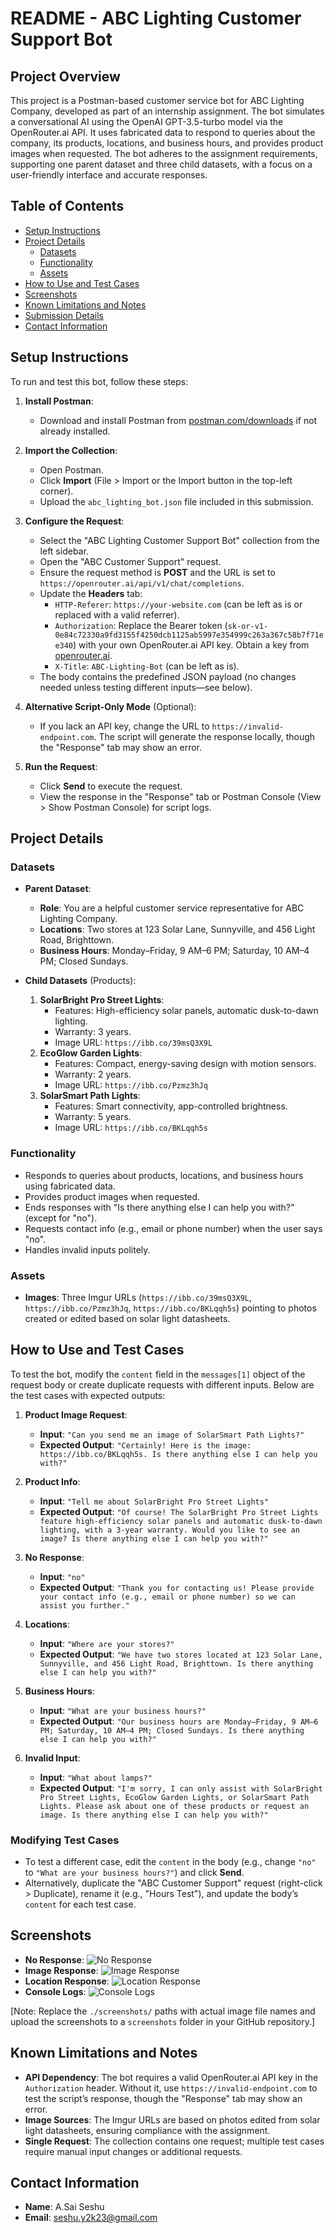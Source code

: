 # README - ABC Lighting Customer Support Bot

## Project Overview
This project is a Postman-based customer service bot for ABC Lighting Company, developed as part of an internship assignment. The bot simulates a conversational AI using the OpenAI GPT-3.5-turbo model via the OpenRouter.ai API. It uses fabricated data to respond to queries about the company, its products, locations, and business hours, and provides product images when requested. The bot adheres to the assignment requirements, supporting one parent dataset and three child datasets, with a focus on a user-friendly interface and accurate responses.

## Table of Contents
- [Setup Instructions](#setup-instructions)
- [Project Details](#project-details)
  - [Datasets](#datasets)
  - [Functionality](#functionality)
  - [Assets](#assets)
- [How to Use and Test Cases](#how-to-use-and-test-cases)
- [Screenshots](#screenshots)
- [Known Limitations and Notes](#known-limitations-and-notes)
- [Submission Details](#submission-details)
- [Contact Information](#contact-information)

## Setup Instructions
To run and test this bot, follow these steps:

1. **Install Postman**:
   - Download and install Postman from [postman.com/downloads](https://www.postman.com/downloads/) if not already installed.

2. **Import the Collection**:
   - Open Postman.
   - Click **Import** (File > Import or the Import button in the top-left corner).
   - Upload the `abc_lighting_bot.json` file included in this submission.

3. **Configure the Request**:
   - Select the "ABC Lighting Customer Support Bot" collection from the left sidebar.
   - Open the "ABC Customer Support" request.
   - Ensure the request method is **POST** and the URL is set to `https://openrouter.ai/api/v1/chat/completions`.
   - Update the **Headers** tab:
     - `HTTP-Referer`: `https://your-website.com` (can be left as is or replaced with a valid referrer).
     - `Authorization`: Replace the Bearer token (`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`) with your own OpenRouter.ai API key. Obtain a key from [openrouter.ai](https://openrouter.ai/).
     - `X-Title`: `ABC-Lighting-Bot` (can be left as is).
   - The body contains the predefined JSON payload (no changes needed unless testing different inputs—see below).

4. **Alternative Script-Only Mode** (Optional):
   - If you lack an API key, change the URL to `https://invalid-endpoint.com`. The script will generate the response locally, though the "Response" tab may show an error.

5. **Run the Request**:
   - Click **Send** to execute the request.
   - View the response in the "Response" tab or Postman Console (View > Show Postman Console) for script logs.

## Project Details

### Datasets
- **Parent Dataset**:
  - **Role**: You are a helpful customer service representative for ABC Lighting Company.
  - **Locations**: Two stores at 123 Solar Lane, Sunnyville, and 456 Light Road, Brighttown.
  - **Business Hours**: Monday–Friday, 9 AM–6 PM; Saturday, 10 AM–4 PM; Closed Sundays.

- **Child Datasets** (Products):
  1. **SolarBright Pro Street Lights**:
     - Features: High-efficiency solar panels, automatic dusk-to-dawn lighting.
     - Warranty: 3 years.
     - Image URL: `https://ibb.co/39msQ3X9L`
  2. **EcoGlow Garden Lights**:
     - Features: Compact, energy-saving design with motion sensors.
     - Warranty: 2 years.
     - Image URL: `https://ibb.co/Pzmz3hJq`
  3. **SolarSmart Path Lights**:
     - Features: Smart connectivity, app-controlled brightness.
     - Warranty: 5 years.
     - Image URL: `https://ibb.co/BKLqqh5s`

### Functionality
- Responds to queries about products, locations, and business hours using fabricated data.
- Provides product images when requested.
- Ends responses with "Is there anything else I can help you with?" (except for "no").
- Requests contact info (e.g., email or phone number) when the user says "no".
- Handles invalid inputs politely.

### Assets
- **Images**: Three Imgur URLs (`https://ibb.co/39msQ3X9L`, `https://ibb.co/Pzmz3hJq`, `https://ibb.co/BKLqqh5s`) pointing to photos created or edited based on solar light datasheets.

## How to Use and Test Cases
To test the bot, modify the `content` field in the `messages[1]` object of the request body or create duplicate requests with different inputs. Below are the test cases with expected outputs:

1. **Product Image Request**:
   - **Input**: `"Can you send me an image of SolarSmart Path Lights?"`
   - **Expected Output**: `"Certainly! Here is the image: https://ibb.co/BKLqqh5s. Is there anything else I can help you with?"`

2. **Product Info**:
   - **Input**: `"Tell me about SolarBright Pro Street Lights"`
   - **Expected Output**: `"Of course! The SolarBright Pro Street Lights feature high-efficiency solar panels and automatic dusk-to-dawn lighting, with a 3-year warranty. Would you like to see an image? Is there anything else I can help you with?"`

3. **No Response**:
   - **Input**: `"no"`
   - **Expected Output**: `"Thank you for contacting us! Please provide your contact info (e.g., email or phone number) so we can assist you further."`

4. **Locations**:
   - **Input**: `"Where are your stores?"`
   - **Expected Output**: `"We have two stores located at 123 Solar Lane, Sunnyville, and 456 Light Road, Brighttown. Is there anything else I can help you with?"`

5. **Business Hours**:
   - **Input**: `"What are your business hours?"`
   - **Expected Output**: `"Our business hours are Monday–Friday, 9 AM–6 PM; Saturday, 10 AM–4 PM; Closed Sundays. Is there anything else I can help you with?"`

6. **Invalid Input**:
   - **Input**: `"What about lamps?"`
   - **Expected Output**: `"I'm sorry, I can only assist with SolarBright Pro Street Lights, EcoGlow Garden Lights, or SolarSmart Path Lights. Please ask about one of these products or request an image. Is there anything else I can help you with?"`

### Modifying Test Cases
- To test a different case, edit the `content` in the body (e.g., change `"no"` to `"What are your business hours?"`) and click **Send**.
- Alternatively, duplicate the "ABC Customer Support" request (right-click > Duplicate), rename it (e.g., "Hours Test"), and update the body’s `content` for each test case.

## Screenshots
- **No Response**: ![No Response](./screenshots/no_response.png)
- **Image Response**: ![Image Response](./screenshots/image_response.png)
- **Location Response**: ![Location Response](./screenshots/location_response.png)
- **Console Logs**: ![Console Logs](./screenshots/console_logs.png)

[Note: Replace the `./screenshots/` paths with actual image file names and upload the screenshots to a `screenshots` folder in your GitHub repository.]

## Known Limitations and Notes
- **API Dependency**: The bot requires a valid OpenRouter.ai API key in the `Authorization` header. Without it, use `https://invalid-endpoint.com` to test the script’s response, though the "Response" tab may show an error.
- **Image Sources**: The Imgur URLs are based on photos edited from solar light datasheets, ensuring compliance with the assignment.
- **Single Request**: The collection contains one request; multiple test cases require manual input changes or additional requests.

## Contact Information
- **Name**: A.Sai Seshu
- **Email**: seshu.y2k23@gmail.com

